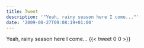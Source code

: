 ```yaml
---
title: Tweet
description: '"Yeah, rainy season here I come..."'
date: '2009-08-27T09:08:19+01:00'
---
```

Yeah, rainy season here I come...
      {{< tweet 0 0 >}}
    
